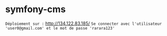 # symfony-cms
``` Déploiement sur : ``` http://134.122.83.185/
``` Se connecter avec l'utilisateur 'user0@gmail.com' et le mot de passe 'rarara123' ```
